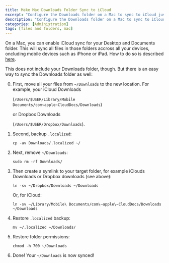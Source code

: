 ```yaml
---
title: Make Mac Downloads Folder Sync to iCloud
excerpt: "Configure the Downloads folder on a Mac to sync to iCloud just like it is possible for Desktop and Documents folders."
description: "Configure the Downloads folder on a Mac to sync to iCloud just like it is possible for Desktop and Documents folders."
categories: [Administration]
tags: [files and folders, mac]
---
```


On a Mac, you can enable iCloud sync for your Desktop and Documents folder. This will sync all files in those folders accross all your devices, oncluding mobile devices such as iPhone or iPad.
How to do so is described [here](https://support.apple.com/en-us/HT206985).

This does not include your Downloads folder, though. But there is an easy way to sync the Downloads folder as well:

0. First, move all your files from `~/Downloads` to the new location. For example, your iCloud Downloads

	(`/Users/$USER/Library/Mobile Documents/com~apple~CloudDocs/Downloads`)

	or Dropbox Downloads

	(`/Users/$USER/Dropbox/Downloads`).

0. Second, backup `.localized`:
	```
	cp -av Downloads/.localized ~/
	```
0. Next, remove `~/Downloads`:
	```
	sudo rm -rf Downloads/
	```
0. Then create a symlink to your target folder, for example iClouds Downloads or Dropbox downloads (see above):
	```
	ln -sv ~/Dropbox/Downloads ~/Downloads
	```
	Or, for iCloud:
	```
	ln -sv ~/Library/Mobile\ Documents/com\~apple\~CloudDocs/Downloads ~/Downloads
	```
0. Restore `.localized` backup:
	```
	mv ~/.localized ~/Downloads/
	```
0. Restore folder permissions:
	```
	chmod -h 700 ~/Downloads
	```
0. Done! Your `~/Downloads` is now synced!